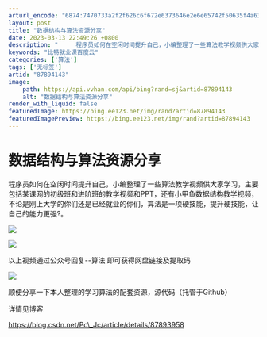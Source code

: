 ```yaml
---
arturl_encode: "6874:7470733a2f2f626c6f672e6373646e2e6e65742f50635f4a63:2f61727469636c652f64657461696c732f3837383934313433"
layout: post
title: "数据结构与算法资源分享"
date: 2023-03-13 22:49:26 +0800
description: "     程序员如何在空闲时间提升自己，小编整理了一些算法教学视频供大家学习，主要包括某课网的初级班"
keywords: "比特就业课百度云"
categories: ['算法']
tags: ['无标签']
artid: "87894143"
image:
    path: https://api.vvhan.com/api/bing?rand=sj&artid=87894143
    alt: "数据结构与算法资源分享"
render_with_liquid: false
featuredImage: https://bing.ee123.net/img/rand?artid=87894143
featuredImagePreview: https://bing.ee123.net/img/rand?artid=87894143
---
```


# 数据结构与算法资源分享

程序员如何在空闲时间提升自己，小编整理了一些算法教学视频供大家学习，主要包括某课网的初级班和进阶班的教学视频和PPT，还有小甲鱼数据结构教学视频，不论是刚上大学的你们还是已经就业的你们，算法是一项硬技能，提升硬技能，让自己的能力更强?。

![](https://i-blog.csdnimg.cn/blog_migrate/30d02860b796bd168f6b91773b809dc5.png)

![](https://i-blog.csdnimg.cn/blog_migrate/3ce625fdd3ec0972e753bfb722f3ed29.png)

以上视频通过公众号回复--算法 即可获得网盘链接及提取码

![](https://i-blog.csdnimg.cn/blog_migrate/9aaf9f2e3c0b616b7a144592f473d19a.jpeg)

顺便分享一下本人整理的学习算法的配套资源，源代码（托管于Github）

详情见博客

https://blog.csdn.net/Pc\_Jc/article/details/87893958